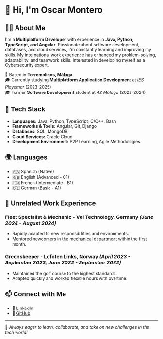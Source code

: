 # 👋 Hi, I'm Oscar Montero

## 🧑‍💻 About Me
I'm a **Multiplatform Developer** with experience in **Java, Python, TypeScript, and Angular**. Passionate about software development, databases, and cloud services, I'm constantly learning and improving my skills. My international work experience has enhanced my problem-solving, adaptability, and teamwork skills. Interested in developing myself as a Cybersecurity expert.

📍 Based in **Torremolinos, Málaga**  
🎓 Currently studying **Multiplatform Application Development** at *IES Playamar* (2023-2025)  
🎓 Former **Software Development** student at *42 Málaga* (2022-2024)

## 🔧 Tech Stack
- **Languages:** Java, Python, TypeScript, C/C++, Bash
- **Frameworks & Tools:** Angular, Git, Django
- **Databases:** SQL, MongoDB
- **Cloud Services:** Oracle Cloud
- **Development Environment:** P2P Learning, Agile Methodologies

## 🌍 Languages
- 🇪🇸 Spanish (Native)
- 🇬🇧 English (Advanced - C1)
- 🇫🇷 French (Intermediate - B1)
- 🇩🇪 German (Basic - A1)

## 📌 Unrelated Work Experience
### **Fleet Specialist & Mechanic - Voi Technology, Germany** *(June 2024 - August 2024)*
- Rapidly adapted to new responsibilities and environments.
- Mentored newcomers in the mechanical department within the first month.

### **Greenskeeper - Lofoten Links, Norway** *(April 2023 - September 2023, June 2022 - September 2022)*
- Maintained the golf course to the highest standards.
- Adapted quickly and worked flexible hours with overtime.

## 📫 Connect with Me
- 💼 [LinkedIn](https://www.linkedin.com/in/oscar-m0ntero/)
- 🔗 [GitHub](https://github.com/OscarM0ntero)

---
🚀 *Always eager to learn, collaborate, and take on new challenges in the tech world!*
